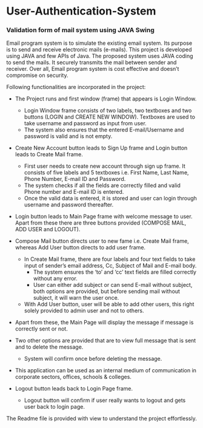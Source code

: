 # User-Authentication-System

### Validation form of mail system using JAVA Swing

<p>Email program system is to simulate the existing email system. Its purpose is to send and receive electronic mails (e-mails). This project is developed using JAVA and few APIs of Java. The proposed system uses JAVA coding to send the mails. It securely transmits the mail between sender and receiver. Over all, Email program system is cost effective and doesn’t compromise on security. </p>

Following functionalities are incorporated in the project:
* The Project runs and first window (frame) that appears is Login Window.
    * Login Window frame consists of two labels, two textboxes and two buttons (LOGIN and CREATE NEW WINDOW). Textboxes are used to take username and password as input from user.
    * The system also ensures that the entered E-mail/Username and password is valid and is not empty.
* Create New Account button leads to Sign Up frame and Login button leads to Create Mail frame.
    * First user needs to create new account through sign up frame. It consists of five labels and 5 textboxes i.e. First Name, Last Name, Phone Number, E-mail ID and Password.
    * The system checks if all the fields are correctly filled and valid Phone number and E-mail ID is entered.
    * Once the valid data is entered, it is stored and user can login through username and password thereafter.
* Login button leads to Main Page frame with welcome message to user. Apart from these there are three buttons provided (COMPOSE MAIL, ADD USER and LOGOUT). 
* Compose Mail button directs user to new fame i.e. Create Mail frame, whereas Add User button directs to add user frame. 
    * In Create Mail frame, there are four labels and four text fields to take input of sender’s email address, Cc, Subject of Mail and E-mail body. 
        * The system ensures the ‘to’ and ‘cc’ text fields are filled correctly without any error.
        * User can either add subject or can send E-mail without subject, both options are provided, but before sending mail without subject, it will warn the user once.
    * With Add User button, user will be able to add other users, this right solely provided to admin user and not to others. 
* Apart from these, the Main Page will display the message if message is correctly sent or not. 
* Two other options are provided that are to view full message that is sent and to delete the message. 
    * System will confirm once before deleting the message. 

* This application can be used as an internal medium of communication in corporate sectors, offices, schools & colleges.

* Logout button leads back to Login Page frame.
    * Logout button will confirm if user really wants to logout and gets user back to login page.

The Readme file is provided with view to understand the project effortlessly. 
